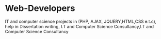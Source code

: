 # Web-Developers
IT and computer science projects in (PHP, AJAX, JQUERY,HTML,CSS e.t.c), help in Dissertation writing, I.T and Computer Science Consultancy,I.T and Computer Science Consultancy
